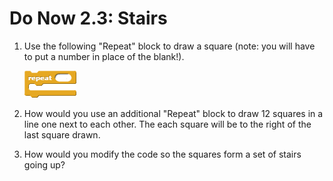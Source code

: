 # Do Now 2.3: Stairs

1. Use the following "Repeat" block to draw a square \(note: you will have to put a number in place of the blank!\).

   ![Repeat](../../.gitbook/assets/repeat.png)

2. How would you use an additional "Repeat" block to draw 12 squares in a line one next to each other. The each square will be to the right of the last square drawn.
3. How would you modify the code so the squares form a set of stairs going up?

